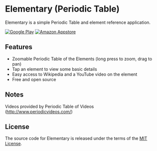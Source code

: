 # Elementary (Periodic Table)

Elementary is a simple Periodic Table and element reference application.

[![Google Play](https://developer.android.com/images/brand/en_generic_rgb_wo_60.png)](https://play.google.com/store/apps/details?id=com.ultramegatech.ey) [![Amazon Appstore](https://images-na.ssl-images-amazon.com/images/G/01/mobile-apps/devportal2/res/images/amazon-underground-app-us-black.png)](http://www.amazon.com/gp/mas/dl/android?p=com.ultramegatech.ey)

## Features

- Zoomable Periodic Table of the Elements (long press to zoom, drag to pan)
- Tap an element to view some basic details
- Easy access to Wikipedia and a YouTube video on the element
- Free and open source

## Notes

Videos provided by Periodic Table of Videos (http://www.periodicvideos.com/)

## License

The source code for Elementary is released under the terms of the [MIT License](http://sguidetti.mit-license.org/).
